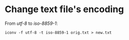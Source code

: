 # Change text file's encoding

From *utf-8* to *iso-8859-1*:

    iconv -f utf-8 -t iso-8859-1 orig.txt > new.txt
